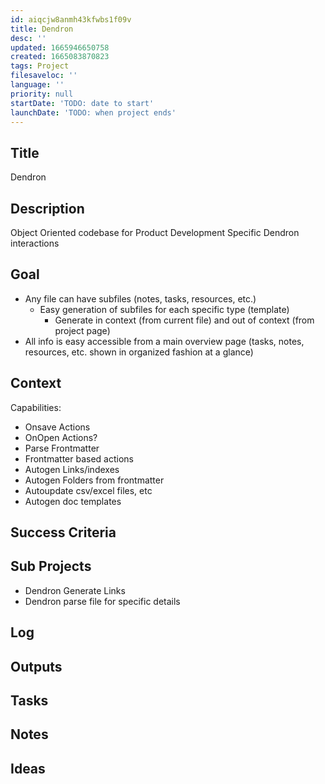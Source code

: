 ```yaml
---
id: aiqcjw8anmh43kfwbs1f09v
title: Dendron
desc: ''
updated: 1665946650758
created: 1665083870823
tags: Project
filesaveloc: ''
language: ''
priority: null
startDate: 'TODO: date to start'
launchDate: 'TODO: when project ends'
---
```



## Title
Dendron

## Description
Object Oriented codebase for Product Development Specific Dendron interactions


## Goal
<!-- What are you trying to accomplish -->
- Any file can have subfiles (notes, tasks, resources, etc.)
    - Easy generation of subfiles for each specific type (template) 
        - Generate in context (from current file) and out of context (from project page)
- All info is easy accessible from a main overview page (tasks, notes, resources, etc. shown in organized fashion at a glance)



## Context
<!-- Related Projects - Ideally build this into an automated "what's this building on/leading to" filler spot -->
Capabilities:
- Onsave Actions
- OnOpen Actions?
- Parse Frontmatter
- Frontmatter based actions
- Autogen Links/indexes
- Autogen Folders from frontmatter
- Autoupdate csv/excel files, etc
- Autogen doc templates


## Success Criteria
<!-- milestones for this project -->

## Sub Projects
<!-- For larger projects, list out sub projects related-->
- Dendron Generate Links
- Dendron parse file for specific details


## Log
<!-- For longer projects, keep a rough log of major events-->

## Outputs
<!-- any outputs that were generated from this project. eg. slides, videos, etc-->

<!-- Everything below this line is work needed to achieve the stated goal-->

## Tasks
<!-- use this space to track current tasks. alternatively, you can also link to your daily journal note -->

## Notes
<!-- use this space for arbitrary notes -->

## Ideas
<!-- relevant thoughts, ideas, or resources -->

